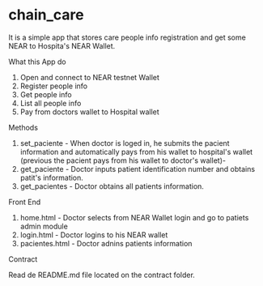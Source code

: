 # chain_care
It is a simple app that stores care people info registration and get some NEAR to Hospita's NEAR Wallet.

What this App do

  1. Open and connect to NEAR testnet Wallet
  2. Register people info
  3. Get people info
  4. List all people info
  5. Pay from doctors wallet to Hospital wallet

Methods

  1. set_paciente - When doctor is loged in, he submits the pacient information and automatically pays from his wallet to hospital's wallet (previous the pacient pays from his wallet to doctor's wallet)-
  2. get_paciente - Doctor inputs patient identification number and obtains patit's information.
  3. get_pacientes - Doctor obtains all patients information.

Front End

  1. home.html - Doctor selects from NEAR Wallet login and go to patiets admin module
  2. login.html - Doctor logins to his NEAR wallet
  3. pacientes.html - Doctor adnins patients information
  
Contract

  Read de README.md file located on the contract folder.
